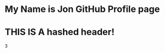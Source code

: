 <h1>  My Name is Jon GitHub Profile page </h1>

# THIS IS A hashed header!

























3
